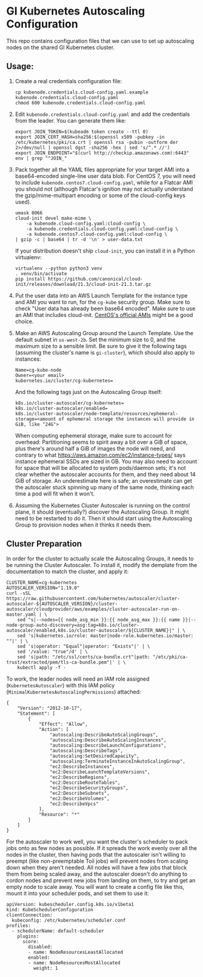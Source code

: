 # GI Kubernetes Autoscaling Configuration

This repo contains configuration files that we can use to set up autoscaling nodes on the shared GI Kubernetes cluster.

## Usage:

1. Create a real credentials configuration file:
    ```
    cp kubenode.credentials.cloud-config.yaml.example kubenode.credentials.cloud-config.yaml
    chmod 600 kubenode.credentials.cloud-config.yaml
    ```
2. Edit `kubenode.credentials.cloud-config.yaml` and add the credentials from the leader. You can generate them like:
    ```
    export JOIN_TOKEN=$(kubeadm token create --ttl 0)
    export JOIN_CERT_HASH=sha256:$(openssl x509 -pubkey -in /etc/kubernetes/pki/ca.crt | openssl rsa -pubin -outform der 2>/dev/null | openssl dgst -sha256 -hex | sed 's/^.* //')
    export JOIN_ENDPOINT="$(curl http://checkip.amazonaws.com):6443"
    env | grep "^JOIN_"
    ```
3. Pack together all the YAML files appropriate for your target AMI into a base64-encoded single-line user data blob. For CentOS 7, you will need to include `kubenode.centos7.cloud-config.yaml`, while for a Flatcar AMI you should not (although Flatcar's ignition may not actually understand the gzip/mime-multipart encoding or some of the cloud-config keys used).
    ```
    umask 0066
    cloud-init devel make-mime \
        -a kubenode.cloud-config.yaml:cloud-config \
        -a kubenode.credentials.cloud-config.yaml:cloud-config \
        -a kubenode.centos7.cloud-config.yaml:cloud-config \
    | gzip -c | base64 | tr -d '\n' > user-data.txt
    ```
    If your distribution doesn't ship `cloud-init`, you can install it in a Python virtualenv:
    ```
    virtualenv --python python3 venv
    . venv/bin/activate
    pip install https://github.com/canonical/cloud-init/releases/download/21.3/cloud-init-21.3.tar.gz
    ```
4. Put the user data into an AWS Launch Template for the instance type and AMI you want to run, for the `cg-kube` security group. Make sure to check "User data has already been base64 encoded". Make sure to use an AMI that includes cloud-init. [CentOS's official AMIs](https://centos.org/download/aws-images/) might be a good choice.
5. Make an AWS Autoscaling Group around the Launch Template. Use the default subnet in `us-west-2b`. Set the minimum size to 0, and the maximum size to a sensible limit. Be sure to give it the following tags (assuming the cluster's name is `gi-cluster`), which should also apply to instances:
    ```
    Name=cg-kube-node
    Owner=<your email>
    kubernetes.io/cluster/cg-kubernetes=
    ```
    And the following tags just on the Autoscaling Group itself:
    ```
    k8s.io/cluster-autoscaler/cg-kubernetes=
    k8s.io/cluster-autoscaler/enabled=
    k8s.io/cluster-autoscaler/node-template/resources/ephemeral-storage=<amount of ephemeral storage the instances will provide in GiB, like "24G">
    ```
    When computing ephemeral storage, make sure to account for overhead: Partitioning seems to spirit away a bit over a GiB of space, plus there's around half a GiB of images the node will need, and contrary to what https://aws.amazon.com/ec2/instance-types/ says instance ephemeral SSDs are sized in GB. You may also need to account for space that will be allocated to system pods/daemon sets; it's not clear whether the autoscaler accounts for them, and they need about 14 GiB of storage. An underestimate here is safe; an overestimate can get the autoscaler stuck spinning up many of the same node, thinking each time a pod will fit when it won't.
    
6. Assuming the Kubernetes Cluster Autoscaler is running on the control plane, it should (eventually?) discover the Autoscaling Group. It might need to be restarted to do it. Then it should start using the Autoscaling Group to provision nodes when it thinks it needs them.

## Cluster Preparation

In order for the cluster to actually scale the Autoscaling Groups, it needs to be running the Cluster Autoscaler. To install it, modify the demplate from the documentation to match the cluster, and apply it:

```
CLUSTER_NAME=cg-kubernetes
AUTOSCALER_VERSION="1.19.0"
curl -sSL https://raw.githubusercontent.com/kubernetes/autoscaler/cluster-autoscaler-${AUTOSCALER_VERSION}/cluster-autoscaler/cloudprovider/aws/examples/cluster-autoscaler-run-on-master.yaml | \
    sed "s|--nodes={{ node_asg_min }}:{{ node_asg_max }}:{{ name }}|--node-group-auto-discovery=asg:tag=k8s.io/cluster-autoscaler/enabled,k8s.io/cluster-autoscaler/${CLUSTER_NAME}|" | \
    sed 's|kubernetes.io/role: master|node-role.kubernetes.io/master: ""|' | \
    sed 's|operator: "Equal"|operator: "Exists"|' | \
    sed '/value: "true"/d' | \
    sed 's|path: "/etc/ssl/certs/ca-bundle.crt"|path: "/etc/pki/ca-trust/extracted/pem/tls-ca-bundle.pem"|' | \
    kubectl apply -f -
```

To work, the leader nodes will need an IAM role assigned (`KubernetesAutoscaler`) with this IAM policy (`MinimalKubernetesAutoscalingPermissions`) attached:

```
{
    "Version": "2012-10-17",
    "Statement": [
        {
            "Effect": "Allow",
            "Action": [
                "autoscaling:DescribeAutoScalingGroups",
                "autoscaling:DescribeAutoScalingInstances",
                "autoscaling:DescribeLaunchConfigurations",
                "autoscaling:DescribeTags",
                "autoscaling:SetDesiredCapacity",
                "autoscaling:TerminateInstanceInAutoScalingGroup",
                "ec2:DescribeInstances",
                "ec2:DescribeLaunchTemplateVersions",
                "ec2:DescribeRegions",
                "ec2:DescribeRouteTables",
                "ec2:DescribeSecurityGroups",
                "ec2:DescribeSubnets",
                "ec2:DescribeVolumes",
                "ec2:DescribeVpcs"
            ],
            "Resource": "*"
        }
    ]
}
```

For the autoscaler to work well, you want the cluster's scheduler to pack jobs onto as few nodes as possible. If it spreads the work evenly over all the nodes in the cluster, then having pods that the autoscaler isn't willing to preempt (like non-preemptable Toil jobs) will prevent nodes from scaling down when they aren't needed. All nodes will have a few jobs that block them from being scaled away, and the autoscaler doesn't do anything to cordon nodes and prevent new jobs from landing on them, to try and get an empty node to scale away. You will want to create a config file like this, mount it into your scheduler pods, and set them to use it:

```
apiVersion: kubescheduler.config.k8s.io/v1beta1
kind: KubeSchedulerConfiguration
clientConnection:
  kubeconfig: /etc/kubernetes/scheduler.conf
profiles:
  - schedulerName: default-scheduler
    plugins:
      score:
        disabled:
        - name: NodeResourcesLeastAllocated
        enabled:
        - name: NodeResourcesMostAllocated
          weight: 1
```
     

